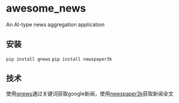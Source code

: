 # awesome_news
An AI-type news aggregation application

## 安装

`pip install gnews`
`pip install newspaper3k`

## 技术

使用[gnews](https://github.com/ranahaani/GNews?tab=readme-ov-file#getting-full-article)通过关键词获取google新闻，使用[newspaper3k](https://github.com/codelucas/newspaper)获取新闻全文

